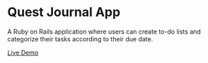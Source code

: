 # Quest Journal App

A Ruby on Rails application where users can create to-do lists and categorize their tasks according to their due date.

[Live Demo](https://quest-journal-app.herokuapp.com/users/sign_in)
